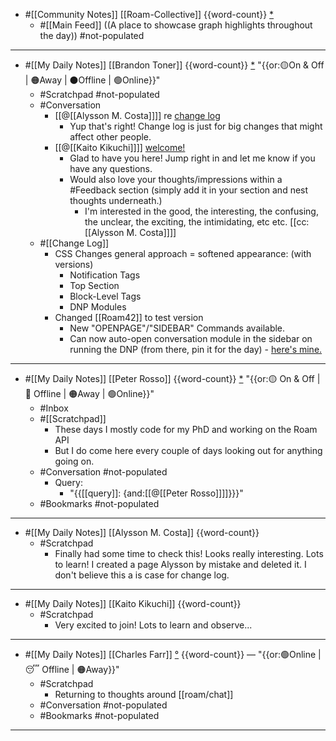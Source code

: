 - #[[Community Notes]] [[Roam-Collective]] {{word-count}} [*]([[rc]])
    - #[[Main Feed]] ((A place to showcase graph highlights throughout the day)) #not-populated 
- ---
- #[[My Daily Notes]] [[Brandon Toner]] {{word-count}} [*]([[bnt]]) "{{or:🟡On & Off | 🟠Away | ⚫️Offline | 🟢Online}}"
    - #Scratchpad #not-populated
    - #Conversation 
        - [[@[[Alysson M. Costa]]]] re [change log](((BLrKswZok)))
            - Yup that's right! Change log is just for big changes that might affect other people.
        - [[@[[Kaito Kikuchi]]]] [welcome!](((HJB-DxxGd)))
            - Glad to have you here! Jump right in and let me know if you have any questions. 
            - Would also love your thoughts/impressions within a #Feedback section (simply add it in your section and nest thoughts underneath.)
                - I'm interested in the good, the interesting, the confusing, the unclear, the exciting, the intimidating, etc etc. [[cc:[[Alysson M. Costa]]]]
    - #[[Change Log]] 
        - CSS Changes general approach = softened appearance: (with versions)
            - Notification Tags
            - Top Section
            - Block-Level Tags
            - DNP Modules
        - Changed [[Roam42]] to test version
            - New "OPENPAGE"/"SIDEBAR" Commands available.
            - Can now auto-open conversation module in the sidebar on running the DNP (from there, pin it for the day) - [here's mine.](((tz8gJ1NJv)))
- ---
- #[[My Daily Notes]] [[Peter Rosso]] {{word-count}} [*]([[ptr]])   "{{or:🟡 On & Off | 🚫 Offline | 🟠Away | 🟢Online}}"
    - #Inbox
    - #[[Scratchpad]] 
        - These days I mostly code for my PhD and working on the Roam API
        - But I do come here every couple of days looking out for anything going on.
    - #Conversation #not-populated
        - Query:
            - "{{[[query]]: {and:[[@[[Peter Rosso]]]]}}}"
    - #Bookmarks #not-populated
- ---
- #[[My Daily Notes]] [[Alysson M. Costa]] {{word-count}}
    - #Scratchpad 
        - Finally had some time to check this! Looks really interesting. Lots to learn! I created a page Alysson by mistake and deleted it. I don't believe this a is case for change log.
- ---
- #[[My Daily Notes]] [[Kaito Kikuchi]] {{word-count}}
    - #Scratchpad
        - Very excited to join! Lots to learn and observe...
- ---
- #[[My Daily Notes]] [[Charles Farr]] [°]([[csf]]) {{word-count}} — "{{or:🟢Online | 😴 Offline | 🟠Away}}"
    - #Scratchpad 
        - Returning to thoughts around [[roam/chat]]
    - #Conversation #not-populated
    - #Bookmarks #not-populated
- ---
